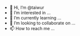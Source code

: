- 👋 Hi, I’m @taiwur
- 👀 I’m interested in ...
- 🌱 I’m currently learning ...
- 💞️ I’m looking to collaborate on ...
- 📫 How to reach me ...

<!---
taiwur/taiwur is a ✨ special ✨ repository because its `README.md` (this file) appears on your GitHub profile.
You can click the Preview link to take a look at your changes.
--->
